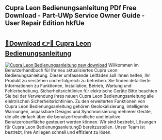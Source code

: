 ## Cupra Leon Bedienungsanleitung PDf Free Download - Part-UWp Service Owner Guide - User Repair Edition hkfUe

# <h2><a href="http://df5otu.blite.top/?on=Cupra+Leon+Bedienungsanleitung">🔗Download 👉🔴 Cupra Leon Bedienungsanleitung</a></h2>

[![Cupra Leon Bedienungsanleitung new download](https://i.imgur.com/lujVjoI.png)](http://df5otu.blite.top/?on=Cupra+Leon+Bedienungsanleitung)
Willkommen im Benutzerhandbuch für Ihr neu aktualisiertes Cupra Leon Bedienungsanleitung. Dieser umfassende Leitfaden soll Ihnen helfen, Ihr Produkt zu verstehen und erfolgreich zu betreiben. Sie finden detaillierte Informationen zu Funktionen, Installation, Betrieb, Wartung und Fehlerbehebung. Sicherheitsrichtlinien für elektrische Geräte Bitte beachten Sie bei der Verwendung Ihres neuen Cupra Leon Bedienungsanleitung alle elektrischen Sicherheitsrichtlinien. Zu den erweiterten Funktionen von Cupra Leon Bedienungsanleitung gehören Geolokalisierung, intelligente Warnungen, anpassbare Designs und Synchronisierung mehrerer Geräte, die alle einfach über die benutzerfreundliche und intuitive Benutzeroberfläche gesteuert werden können. Wir sind bestrebt, Lösungen für Cupra Leon BedienungsanleitungD bereitzustellen. Unser Team ist bestrebt, Ihre Anliegen schnell und effizient zu lösen.
